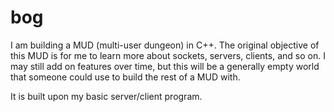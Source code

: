 # bog

I am building a MUD (multi-user dungeon) in C++. The original objective of this
MUD is for me to learn more about sockets, servers, clients, and so on. I may
still add on features over time, but this will be a generally empty world that
someone could use to build the rest of a MUD with. 

It is built upon my basic server/client program.


